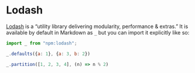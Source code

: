 # Lodash

[Lodash](https://lodash.com) is a “utility library delivering modularity, performance & extras.” It is available by default in Markdown as `_` but you can import it explicitly like so:

```js echo
import _ from "npm:lodash";
```

```js echo
_.defaults({a: 1}, {a: 3, b: 2})
```

```js echo
_.partition([1, 2, 3, 4], (n) => n % 2)
```
